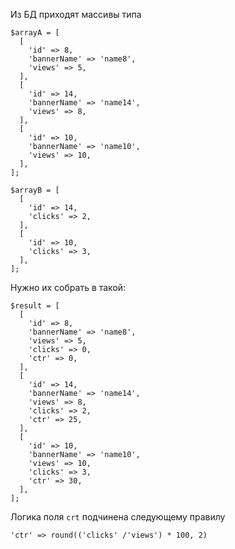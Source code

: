 Из БД приходят массивы типа

```
$arrayA = [
  [
    'id' => 8,
    'bannerName' => 'name8',
    'views' => 5,
  ],
  [
    'id' => 14,
    'bannerName' => 'name14',
    'views' => 8,
  ],
  [
    'id' => 10,
    'bannerName' => 'name10',
    'views' => 10,
  ],
];
```

```
$arrayB = [
  [
    'id' => 14,
    'clicks' => 2,
  ],
  [
    'id' => 10,
    'clicks' => 3,
  ],
];
```

Нужно их собрать в такой:

```
$result = [
  [
    'id' => 8,
    'bannerName' => 'name8',
    'views' => 5,
    'clicks' => 0,
    'ctr' => 0,
  ],
  [
    'id' => 14,
    'bannerName' => 'name14',
    'views' => 8,
    'clicks' => 2,
    'ctr' => 25,
  ],
  [
    'id' => 10,
    'bannerName' => 'name10',
    'views' => 10,
    'clicks' => 3,
    'ctr' => 30,
  ],
];
```

Логика поля `crt` подчинена следующему правилу

```
'ctr' => round(('clicks' /'views') * 100, 2)
```